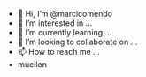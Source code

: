 - 👋 Hi, I’m @marcicomendo
- 👀 I’m interested in ...
- 🌱 I’m currently learning ...
- 💞️ I’m looking to collaborate on ...
- 📫 How to reach me ...
- mucilon

<!---
marcicomendo/marcicomendo is a ✨ special ✨ repository because its `README.md` (this file) appears on your GitHub profile.
You can click the Preview link to take a look at your changes.
--->
